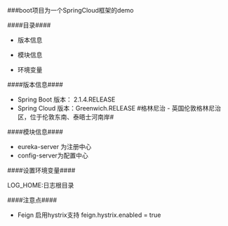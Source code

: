 

###boot项目为一个SpringCloud框架的demo

####目录####

- 版本信息

- 模块信息

- 环境变量

####版本信息####

- Spring Boot 版本： 2.1.4.RELEASE
- Spring Cloud 版本：Greenwich.RELEASE  #格林尼治 - 英国伦敦格林尼治区，位于伦敦东南、泰晤士河南岸#

####模块信息####

- eureka-server 为注册中心
- config-server为配置中心


####设置环境变量####

LOG_HOME:日志根目录

####注意点####
- Feign 启用hystrix支持
  feign.hystrix.enabled = true